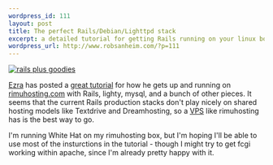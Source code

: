 ```yaml
--- 
wordpress_id: 111
layout: post
title: The perfect Rails/Debian/Lighttpd stack
excerpt: a detailed tutorial for getting Rails running on your linux box
wordpress_url: http://www.robsanheim.com/?p=111
---
```

<a href="http://brainspl.at/rails_stack.html"><img class="right" src='/wp-content/ezras_rails_tutorial.png' alt='rails plus goodies' /></a>

<a href="http://brainspl.at/">Ezra</a> has posted a <a href="http://brainspl.at/rails_stack.html">great tutorial</a> for how he gets up and running on <a href="http://www.rimuhosting.com">rimuhosting.com</a> with Rails, lighty, mysql, and a bunch of other pieces.  It seems that the current Rails production stacks don't play nicely on shared hosting models like Textdrive and Dreamhosting, so a <a href="http://en.wikipedia.org/wiki/Vps">VPS</a> like rimuhosting has is the best way to go.

I'm running White Hat on my rimuhosting box, but I'm hoping I'll be able to use most of the insturctions in the tutorial - though I might try to get fcgi working within apache, since I'm already pretty happy with it.
